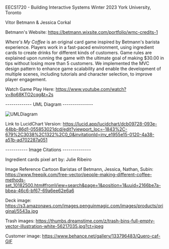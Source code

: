 EECS1720 - Building Interactive Systems Winter 2023 York University, Toronto

Vitor Betmann & Jessica Corkal

Betmann's Website: https://betmann.wixsite.com/portfolio/wmc-credits-1

_Where's My Coffee_ is an original card game inspired by Betmann's barista experience. Players work in a fast-paced environment, using ingredient cards to create drinks for different kinds of customers. Game rules are explained upon running the game with the ultimate goal of making $30.00 in tips without losing more than 5 customers. We implemented the MVC design pattern to enhance game scalability and enable the development of multiple scenes, including tutorials and character selection, to improve player engagement.

Watch Game Play Here: https://www.youtube.com/watch?v=8p68KTO2cqg&t=2s

------------- UML Diagram ---------------

![UMLDiagram](https://github.com/user-attachments/assets/284a7032-879a-41df-a076-b296d1ba6d9c)

Link to LucidChart Version: https://lucid.app/lucidchart/dcb09728-093e-44bb-86d1-055853021dcd/edit?viewport_loc=-1843%2C-679%2C3038%2C1322%2C0_0&invitationId=inv_e1955e15-0120-4a38-a51b-ad702287a051

----------- Image Citations --------------

Ingredient cards pixel art by: Julie Ribeiro

Image Reference Cartoon Baristas of Betmann, Jessica, Nathan, Subin: https://www.freepik.com/free-vector/people-making-different-coffee-methods-set_10182500.htm#fromView=search&page=1&position=1&uuid=2166be7a-bbea-46c6-bf67-69a6ee62e6a6

Deck image: https://s3.amazonaws.com/images.penguinmagic.com/images/products/original/5543a.jpg

Trash images: https://thumbs.dreamstime.com/z/trash-bins-full-empty-vector-illustration-white-56217035.jpg?ct=jpeg

Customer image: https://www.behance.net/gallery/133796483/Quero-caf-GIF
